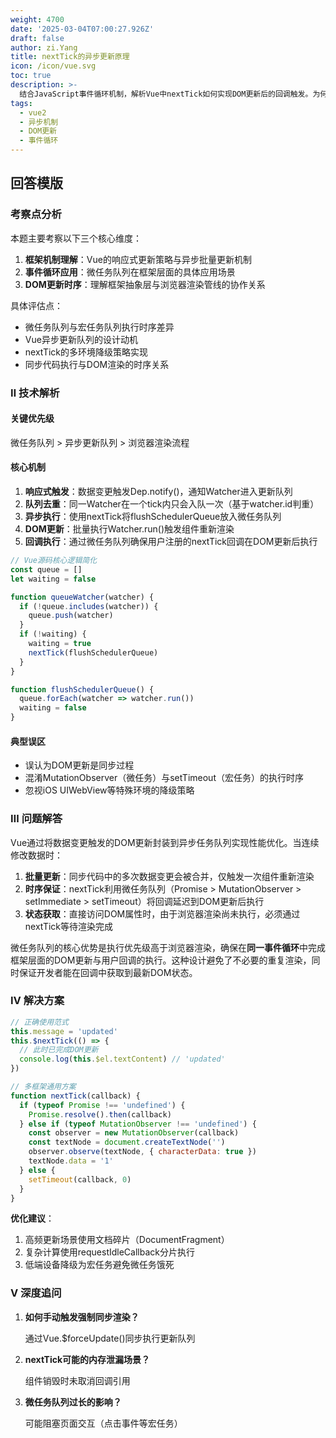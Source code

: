 ```yaml
---
weight: 4700
date: '2025-03-04T07:00:27.926Z'
draft: false
author: zi.Yang
title: nextTick的异步更新原理
icon: /icon/vue.svg
toc: true
description: >-
  结合JavaScript事件循环机制，解析Vue中nextTick如何实现DOM更新后的回调触发。为何连续修改数据时需要使用nextTick保证获取最新DOM状态？说明微任务队列在此过程中的作用。
tags:
  - vue2
  - 异步机制
  - DOM更新
  - 事件循环
---
```




## 回答模版

### 考察点分析

本题主要考察以下三个核心维度：

1. **框架机制理解**：Vue的响应式更新策略与异步批量更新机制
2. **事件循环应用**：微任务队列在框架层面的具体应用场景
3. **DOM更新时序**：理解框架抽象层与浏览器渲染管线的协作关系

具体评估点：

- 微任务队列与宏任务队列执行时序差异
- Vue异步更新队列的设计动机
- nextTick的多环境降级策略实现
- 同步代码执行与DOM渲染的时序关系

### Ⅱ 技术解析

#### 关键优先级

微任务队列 > 异步更新队列 > 浏览器渲染流程

#### 核心机制

1. **响应式触发**：数据变更触发Dep.notify()，通知Watcher进入更新队列
2. **队列去重**：同一Watcher在一个tick内只会入队一次（基于watcher.id判重）
3. **异步执行**：使用nextTick将flushSchedulerQueue放入微任务队列
4. **DOM更新**：批量执行Watcher.run()触发组件重新渲染
5. **回调执行**：通过微任务队列确保用户注册的nextTick回调在DOM更新后执行

```javascript
// Vue源码核心逻辑简化
const queue = []
let waiting = false

function queueWatcher(watcher) {
  if (!queue.includes(watcher)) {
    queue.push(watcher)
  }
  if (!waiting) {
    waiting = true
    nextTick(flushSchedulerQueue)
  }
}

function flushSchedulerQueue() {
  queue.forEach(watcher => watcher.run())
  waiting = false
}
```

#### 典型误区

- 误认为DOM更新是同步过程
- 混淆MutationObserver（微任务）与setTimeout（宏任务）的执行时序
- 忽视iOS UIWebView等特殊环境的降级策略

### Ⅲ 问题解答

Vue通过将数据变更触发的DOM更新封装到异步任务队列实现性能优化。当连续修改数据时：

1. **批量更新**：同步代码中的多次数据变更会被合并，仅触发一次组件重新渲染
2. **时序保证**：nextTick利用微任务队列（Promise > MutationObserver > setImmediate > setTimeout）将回调延迟到DOM更新后执行
3. **状态获取**：直接访问DOM属性时，由于浏览器渲染尚未执行，必须通过nextTick等待渲染完成

微任务队列的核心优势是执行优先级高于浏览器渲染，确保在**同一事件循环**中完成框架层面的DOM更新与用户回调的执行。这种设计避免了不必要的重复渲染，同时保证开发者能在回调中获取到最新DOM状态。

### Ⅳ 解决方案

```javascript
// 正确使用范式
this.message = 'updated'
this.$nextTick(() => {
  // 此时已完成DOM更新
  console.log(this.$el.textContent) // 'updated'
})

// 多框架通用方案
function nextTick(callback) {
  if (typeof Promise !== 'undefined') {
    Promise.resolve().then(callback)
  } else if (typeof MutationObserver !== 'undefined') {
    const observer = new MutationObserver(callback)
    const textNode = document.createTextNode('')
    observer.observe(textNode, { characterData: true })
    textNode.data = '1'
  } else {
    setTimeout(callback, 0)
  }
}
```

**优化建议**：

1. 高频更新场景使用文档碎片（DocumentFragment）
2. 复杂计算使用requestIdleCallback分片执行
3. 低端设备降级为宏任务避免微任务饿死

### Ⅴ 深度追问

1. **如何手动触发强制同步渲染？**

    通过Vue.$forceUpdate()同步执行更新队列

2. **nextTick可能的内存泄漏场景？**

    组件销毁时未取消回调引用

3. **微任务队列过长的影响？**
  
    可能阻塞页面交互（点击事件等宏任务）
